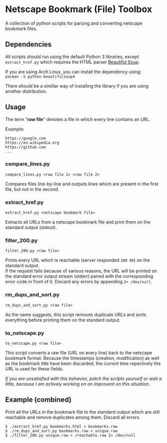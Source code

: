 # Netscape Bookmark (File) Toolbox

A collection of python scripts for parsing and converting netscape bookmark files.

## Dependencies

All scripts should run using the default Python 3 libraries,
except `extract_href.py` which requires the HTML parser
[Beautiful Soup](https://en.wikipedia.org/wiki/Beautiful_Soup_(HTML_parser)).

If you are using Arch Linux, you can install the dependency using:  
`pacman -S python-beautifulsoup4`

There should be a simillar way of installing the library if you are using another distribution.

## Usage

The term "**raw file**" denotes a file in which every line contains an URL.

Example:

```
https://google.com
https://en.wikipedia.org
https://github.com
...
```

### compare_lines.py

`compare_lines.py <raw file 1> <raw file 2>`

Compares files line-by-line and outputs lines which are present in
the first file, but not in the second.

### extract_href.py

`extract_href.py <netscape bookmark file>`

Extracts all URLs from a netscape bookmark file and print them on the
standard output (stdout).

### filter_200.py

`filter_200.py <raw file>`

Prints every URL which is reachable (server responded `200 OK`)
on the standard output.  
If the request fails because of various reasons, the URL will be printed on the
standard error output stream (stderr) paired with the corresponding error code
in front of it. Discard any errors by appending `2> /dev/null`.

### rm_dups_and_sort.py

`rm_dups_and_sort.py <raw file>`

As the name suggests, this script removes duplicate URLs and sorts everything
before printing them on the standard output.

### to_netscape.py

`to_netscape.py <raw file>`

This script converts a raw file (URL on every line) back to the netscape bookmark format.
Because the timestamps (creation, modification) as well as the bookmark title have been discarded,
the current time repectively the URL is used for these fields.

*If you are unsatisfied with this behavior, patch the scripts yourself or wait a little,
because I am actively working on an improvent on this situation.*

## Example (combined)

Print all the URLs in the bookmark file to the standard output which are still reachable
and remove duplicates among them. Discard all errors.

```
$ ./extract_href.py bookmarks.html > bookmarks.raw
$ ./rm_dups_and_sort.py bookmarks.raw > unique.raw
$ ./filter_200.py unique.raw > /reachable.raw 2> /dev/null
```
